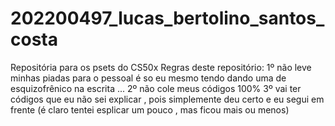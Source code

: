 # 202200497_lucas_bertolino_santos_costa
Repositória para os psets do CS50x 
Regras deste repositório:
1º não leve minhas piadas para o pessoal é so eu mesmo tendo dando uma de esquizofrênico na escrita ...
2º não cole meus códigos 100% 
3º vai ter códigos que eu não sei explicar , pois simplemente deu certo e eu segui em frente (é claro tentei esplicar um pouco , mas ficou mais ou menos)
